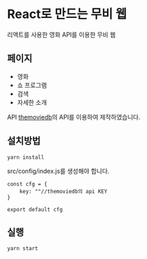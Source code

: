 React로 만드는 무비 웹
=


리액트를 사용한 영화 API를 이용한 무비 웹


페이지
-
- 영화
- 쇼 프로그램
- 검색
- 자세한 소개

API
[themoviedb](https://www.themoviedb.org/)의 API를 이용하여 제작하였습니다.

설치방법
-

```
yarn install
```

src/config/index.js를 생성해야 합니다.
```
const cfg = {
    key: ""//themoviedb의 api KEY
}

export default cfg
```

실행
-
```
yarn start
```





